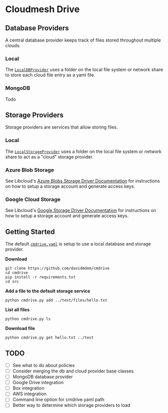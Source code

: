 Cloudmesh Drive
===

## Database Providers

A central database provider keeps track of files stored throughout multiple clouds.

### Local

The [`LocalDBProvider`](src/db/LocalDBProvider.py) uses a folder on the local file system or network share to store each cloud file entry as a yaml file.


### MongoDB

Todo


## Storage Providers

Storage providers are services that allow storing files.

### Local

The [`LocalStorageProvider`](src/storage/LocalStorageProvider.py) uses a folder on the local file system or network share to act as a "cloud" storage provider.

### Azure Blob Storage

See Libcloud's [Azure Blobs Storage Driver Documentation](https://libcloud.readthedocs.io/en/latest/storage/drivers/azure_blobs.html) for instructions on how to setup a storage account and generate access keys.

### Google Cloud Storage

See Libcloud's [Google Storage Driver Documentation](https://libcloud.readthedocs.io/en/latest/storage/drivers/google_storage.html) for instructions on how to setup a storage account and generate access keys.

## Getting Started

The default [`cmdrive.yaml`](src/cmdrive.yaml) is setup to use a local database and storage provider. 

**Download**

```
git clone https://github.com/davidmdem/cmdrive
cd cmdrive
pip install -r requirements.txt
cd src
```

**Add a file to the default storage service**
```
python cmdrive.py add ../test/files/hello.txt
```

**List all files**
```
python cmdrive.py ls
```

**Download file**
```
python cmdrive.py get hello.txt ../test
```


## TODO

- [ ] See what to do about policies
- [ ] Consider merging the db and cloud provider base classes
- [ ] MongoDB database provider
- [ ] Google Drive integration
- [ ] Box integration
- [ ] AWS integration
- [ ] Command line option for cmdrive.yaml path
- [ ] Better way to determine which storage providers to load
